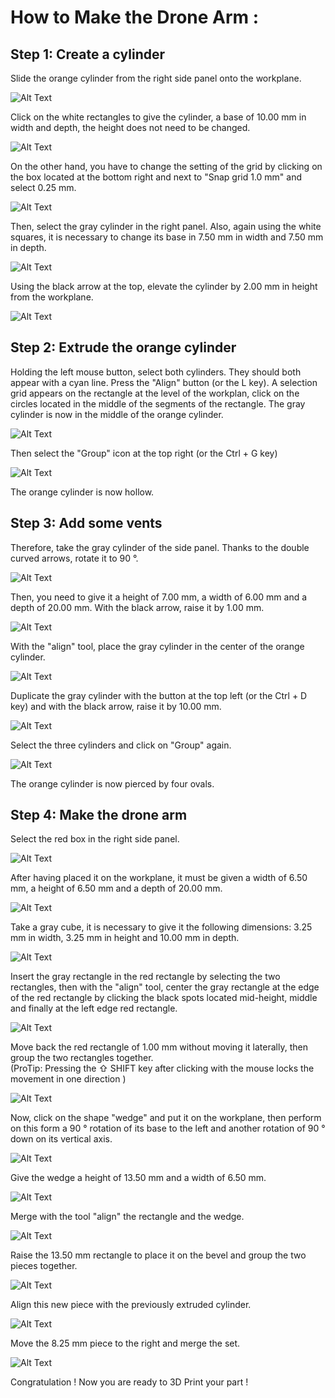# **How to Make the Drone Arm :**

## **Step 1: Create a cylinder**

Slide the orange cylinder from the right side panel onto the workplane.

![Alt Text](Gifs/01-2.gif)

Click on the white rectangles to give the cylinder, a base of 10.00 mm in width and depth, the height does not need to be changed.

![Alt Text](Gifs/02.gif)

On the other hand, you have to change the setting of the grid by clicking on the box located at the bottom right and next to
"Snap grid 1.0 mm" and select 0.25 mm.

![Alt Text](Gifs/03-4.gif)

Then, select the gray cylinder in the right panel.
Also, again using the white squares, it is necessary to change its base in 7.50 mm in width and 7.50 mm in depth.

![Alt Text](Gifs/04.gif)

Using the black arrow at the top, elevate the cylinder by 2.00 mm in height from the workplane.

![Alt Text](Gifs/05-2.gif)


## **Step 2: Extrude the orange cylinder**

Holding the left mouse button, select both cylinders.
They should both appear with a cyan line.
Press the "Align" button (or the L key).
A selection grid appears on the rectangle at the level of the workplan, click on the circles located in the middle of the segments of the rectangle. The gray cylinder is now in the middle of the orange cylinder.

![Alt Text](Gifs/06.gif)

Then select the "Group" icon at the top right (or the Ctrl + G key)

![Alt Text](Gifs/07.gif)

The orange cylinder is now hollow.


## **Step 3: Add some vents**

Therefore, take the gray cylinder of the side panel.
Thanks to the double curved arrows, rotate it to 90 °.

![Alt Text](Gifs/08.gif)

Then, you need to give it a height of 7.00 mm, a width of 6.00 mm and a depth of 20.00 mm.
With the black arrow, raise it by 1.00 mm.

![Alt Text](Gifs/09.gif)

With the "align" tool, place the gray cylinder in the center of the orange cylinder.

![Alt Text](Gifs/10.gif)

Duplicate the gray cylinder with the button at the top left (or the Ctrl + D key) and with the black arrow, raise it by 10.00 mm.

![Alt Text](Gifs/11.gif)

Select the three cylinders and click on "Group" again.

![Alt Text](Gifs/12.gif)

The orange cylinder is now pierced by four ovals.


## **Step 4: Make the drone arm**

Select the red box in the right side panel.

![Alt Text](Gifs/13.gif)

After having placed it on the workplane, it must be given a width of 6.50 mm, a height of 6.50 mm and a depth of 20.00 mm.

![Alt Text](Gifs/14.gif)

Take a gray cube, it is necessary to give it the following dimensions:
3.25 mm in width, 3.25 mm in height and 10.00 mm in depth.

![Alt Text](Gifs/15.gif)

Insert the gray rectangle in the red rectangle by selecting the two rectangles, then with the "align" tool, center the gray rectangle at the edge of the red rectangle by clicking the black spots located mid-height, middle and finally at the left edge red rectangle.

![Alt Text](Gifs/16.gif)

Move back the red rectangle of 1.00 mm without moving it laterally, then group the two rectangles together.  
(ProTip: Pressing the ⇧ SHIFT key after clicking with the mouse locks the movement in one direction )

![Alt Text](Gifs/17.gif)

Now, click on the shape "wedge" and put it on the workplane, then perform on this form a 90 ° rotation of its base to the left and another rotation of 90 ° down on its vertical axis.

![Alt Text](Gifs/18.gif)

Give the wedge a height of 13.50 mm and a width of 6.50 mm.

![Alt Text](Gifs/19.gif)

Merge with the tool "align" the rectangle and the wedge.

![Alt Text](Gifs/20.gif)

Raise the 13.50 mm rectangle to place it on the bevel and group the two pieces together.

![Alt Text](Gifs/21.gif)

Align this new piece with the previously extruded cylinder.

![Alt Text](Gifs/22.gif)

Move the 8.25 mm piece to the right and merge the set.

![Alt Text](Gifs/23.gif)

Congratulation !
Now you are ready to 3D Print your part !
